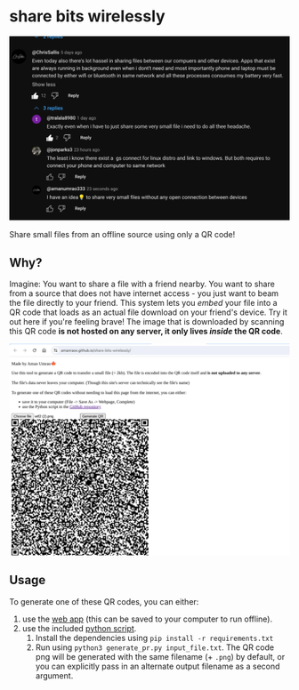 # share bits wirelessly

![ss](/asset/Screenshot_2024-05-28_21-33-01.jpg)

Share small files from an offline source using only a QR code!

## Why?

Imagine: You want to share a file with a friend nearby. You want to share from a source that does not have internet access - you just want to beam the file directly to your friend. This system lets you _embed_ your file into a QR code that loads as an actual file download on your friend's device. Try it out here if you're feeling brave! The image that is downloaded by scanning this QR code **is not hosted on any server, it only lives _inside_ the QR code**.

![QR code with file embedded](/asset/thumb14.jpg)

## Usage

To generate one of these QR codes, you can either:
1. use the [web app](https://dupontgu.github.io/qr-file-share/) (this can be saved to your computer to run offline).
2. use the included [python script](./generate_qr.py).
   1. Install the dependencies using `pip install -r requirements.txt`
   2. Run using `python3 generate_pr.py input_file.txt`. The QR code png will be generated with the same filename (+ `.png`) by default, or you can explicitly pass in an alternate output filename as a second argument.

